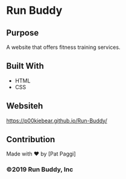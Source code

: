 
# Run Buddy

## Purpose
A website that offers fitness training services.

## Built With
* HTML
* CSS

## Websiteh
 https://p00kiebear.github.io/Run-Buddy/

## Contribution
Made with ❤️ by [Pat Paggi]

### ©️2019 Run Buddy, Inc 